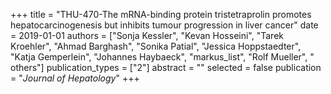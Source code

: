 +++
title = "THU-470-The mRNA-binding protein tristetraprolin promotes hepatocarcinogenesis but inhibits tumour progression in liver cancer"
date = 2019-01-01
authors = ["Sonja Kessler", "Kevan Hosseini", "Tarek Kroehler", "Ahmad Barghash", "Sonika Patial", "Jessica Hoppstaedter", "Katja Gemperlein", "Johannes Haybaeck", "markus_list", "Rolf Mueller", " others"]
publication_types = ["2"]
abstract = ""
selected = false
publication = "*Journal of Hepatology*"
+++

